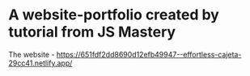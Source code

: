 # A website-portfolio created by tutorial from JS Mastery

The website - https://651fdf2dd8690d12efb49947--effortless-cajeta-29cc41.netlify.app/
